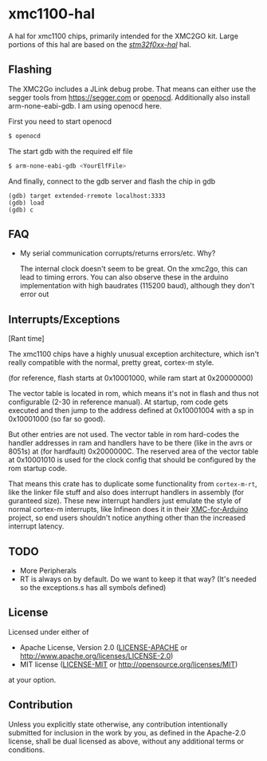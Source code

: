 # xmc1100-hal

A hal for xmc1100 chips, primarily intended for the XMC2GO kit. Large portions
of this hal are based on the
[_stm32f0xx-hal_](https://github.com/stm32-rs/stm32f0xx-hal) hal.

## Flashing

The XMC2Go includes a JLink debug probe. That means can either use the segger
tools from https://segger.com or [openocd](http://openocd.org/).
Additionally also install arm-none-eabi-gdb. I am using openocd here.

First you need to start openocd

``` sh
$ openocd
```

The start gdb with the required elf file

``` sh
$ arm-none-eabi-gdb <YourElfFile>
```

And finally, connect to the gdb server and flash the chip in gdb

``` gdb
(gdb) target extended-rremote localhost:3333
(gdb) load
(gdb) c
```

## FAQ
- My serial communication corrupts/returns errors/etc. Why?

  The internal clock doesn't seem to be great. On the xmc2go, this can lead to
  timing errors. You can also observe these in the arduino implementation with
  high baudrates (115200 baud), although they don't error out

## Interrupts/Exceptions
[Rant time]

The xmc1100 chips have a highly unusual exception architecture, which isn't really
compatible with the normal, pretty great, cortex-m style.

(for reference, flash starts at 0x10001000, while ram start at 0x20000000)

The vector table is located in rom, which means it's not in flash and thus not
configurable (2-30 in reference manual). At startup, rom code gets executed and
then jump to the address defined at 0x10001004 with a sp in 0x10001000 (so far
so good).

But other entries are not used. The vector table in rom hard-codes the handler
addresses in ram and handlers have to be there (like in the avrs or 8051s) at
(for hardfault) 0x2000000C. The reserved area of the vector table at 0x10001010
is used for the clock config that should be configured by the rom startup code.

That means this crate has to duplicate some functionality from `cortex-m-rt`,
like the linker file stuff and also does interrupt handlers in assembly (for
guranteed size). These new interrupt handlers just emulate the style of normal
cortex-m interrupts, like Infineon does it in their
[XMC-for-Arduino](https://github.com/Infineon/XMC-for-Arduino/) project, so end
users shouldn't notice anything other than the increased interrupt latency.

## TODO
- More Peripherals
- RT is always on by default. Do we want to keep it that way?
  (It's needed so the exceptions.s has all symbols defined)

## License

Licensed under either of

- Apache License, Version 2.0 ([LICENSE-APACHE](LICENSE-APACHE) or http://www.apache.org/licenses/LICENSE-2.0)
- MIT license ([LICENSE-MIT](LICENSE-MIT) or http://opensource.org/licenses/MIT)

at your option.

## Contribution

Unless you explicitly state otherwise, any contribution intentionally submitted
for inclusion in the work by you, as defined in the Apache-2.0 license, shall be
dual licensed as above, without any additional terms or conditions.
